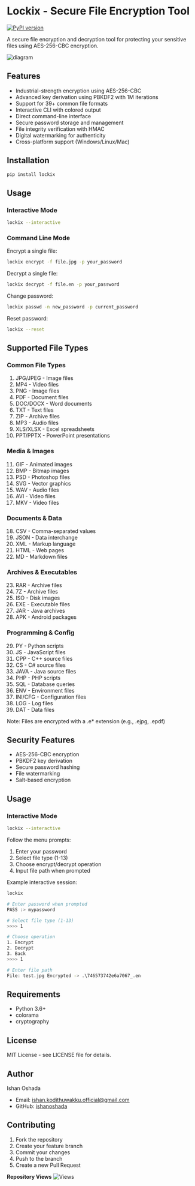# Lockix - Secure File Encryption Tool

[![PyPI version](https://badge.fury.io/py/lockix.svg)](https://badge.fury.io/py/lockix)

A secure file encryption and decryption tool for protecting your sensitive files using AES-256-CBC encryption.


![diagram](/diagram.svg)

## Features

- Industrial-strength encryption using AES-256-CBC
- Advanced key derivation using PBKDF2 with 1M iterations
- Support for 39+ common file formats
- Interactive CLI with colored output
- Direct command-line interface 
- Secure password storage and management
- File integrity verification with HMAC
- Digital watermarking for authenticity
- Cross-platform support (Windows/Linux/Mac)

## Installation

```bash
pip install lockix
```

## Usage

### Interactive Mode

```bash
lockix --interactive
```

### Command Line Mode

Encrypt a single file:
```bash
lockix encrypt -f file.jpg -p your_password
```

Decrypt a single file:
```bash
lockix decrypt -f file.en -p your_password
```

Change password:
```bash
lockix passwd -n new_password -p current_password
```

Reset password:
```bash
lockix --reset
```
## Supported File Types

### Common File Types
1. JPG/JPEG - Image files
2. MP4 - Video files
3. PNG - Image files
4. PDF - Document files
5. DOC/DOCX - Word documents
6. TXT - Text files
7. ZIP - Archive files
8. MP3 - Audio files
9. XLS/XLSX - Excel spreadsheets
10. PPT/PPTX - PowerPoint presentations

### Media & Images
11. GIF - Animated images
12. BMP - Bitmap images
13. PSD - Photoshop files
14. SVG - Vector graphics
15. WAV - Audio files
16. AVI - Video files
17. MKV - Video files

### Documents & Data
18. CSV - Comma-separated values
19. JSON - Data interchange
20. XML - Markup language
21. HTML - Web pages
22. MD - Markdown files

### Archives & Executables
23. RAR - Archive files
24. 7Z - Archive files
25. ISO - Disk images
26. EXE - Executable files
27. JAR - Java archives
28. APK - Android packages

### Programming & Config
29. PY - Python scripts
30. JS - JavaScript files
31. CPP - C++ source files
32. CS - C# source files
33. JAVA - Java source files
34. PHP - PHP scripts
35. SQL - Database queries
36. ENV - Environment files
37. INI/CFG - Configuration files
38. LOG - Log files
39. DAT - Data files

Note: Files are encrypted with a .e* extension (e.g., .ejpg, .epdf)

## Security Features

- AES-256-CBC encryption
- PBKDF2 key derivation
- Secure password hashing
- File watermarking
- Salt-based encryption



## Usage

### Interactive Mode

```bash
lockix --interactive
```

Follow the menu prompts:
1. Enter your password
2. Select file type (1-13)
3. Choose encrypt/decrypt operation
4. Input file path when prompted

Example interactive session:
```bash
lockix

# Enter password when prompted
PASS :> mypassword

# Select file type (1-13)
>>>> 1

# Choose operation
1. Encrypt
2. Decrypt
3. Back
>>>> 1

# Enter file path
File: test.jpg Encrypted -> .\746573742e6a7067_.en
```


## Requirements

- Python 3.6+
- colorama
- cryptography

## License

MIT License - see LICENSE file for details.

## Author

Ishan Oshada
- Email: ishan.kodithuwakku.official@gmail.com
- GitHub: [ishanoshada](https://github.com/ishanoshada)

## Contributing

1. Fork the repository
2. Create your feature branch
3. Commit your changes
4. Push to the branch
5. Create a new Pull Request


**Repository Views** ![Views](https://profile-counter.glitch.me/lockix/count.svg)

